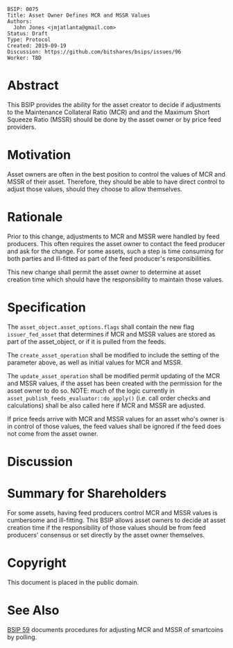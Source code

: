 ```
BSIP: 0075
Title: Asset Owner Defines MCR and MSSR Values
Authors:
  John Jones <jmjatlanta@gmail.com>
Status: Draft
Type: Protocol
Created: 2019-09-19
Discussion: https://github.com/bitshares/bsips/issues/96
Worker: TBD
```

# Abstract
This BSIP provides the ability for the asset creator to decide if adjustments to the Maintenance Collateral Ratio (MCR) and and the Maximum Short Squeeze Ratio (MSSR) should be done by the asset owner or by price feed providers.

# Motivation
Asset owners are often in the best position to control the values of MCR and MSSR of their asset. Therefore, they should be able to have direct control to adjust those values, should they choose to allow themselves.

# Rationale
Prior to this change, adjustments to MCR and MSSR were handled by feed producers. This often requires the asset owner to contact the feed producer and ask for the change. For some assets, such a step is time consuming for both parties and ill-fitted as part of the feed producer's responsibilities.

This new change shall permit the asset owner to determine at asset creation time which should have the responsibility to maintain those values.

# Specification
The `asset_object.asset_options.flags` shall contain the new flag `issuer_fed_asset` that determines if MCR and MSSR values are stored as part of the asset_object, or if it is pulled from the feeds.

The `create_asset_operation` shall be modified to include the setting of the parameter above, as well as initial values for MCR and MSSR.

The `update_asset_operation` shall be modified permit updating of the MCR and MSSR values, if the asset has been created with the permission for the asset owner to do so. NOTE: much of the logic currently in `asset_publish_feeds_evaluator::do_apply()` (i.e. call order checks and calculations) shall be also called here if MCR and MSSR are adjusted.

If price feeds arrive with MCR and MSSR values for an asset who's owner is in control of those values, the feed values shall be ignored if the feed does not come from the asset owner.

# Discussion

# Summary for Shareholders
For some assets, having feed producers control MCR and MSSR values is cumbersome and ill-fitting. This BSIP allows asset owners to decide at asset creation time if the responsibility of those values should be from feed producers' consensus or set directly by the asset owner themselves.

# Copyright
This document is placed in the public domain.

# See Also
[BSIP 59](https://github.com/bitshares/bsips/blob/master/bsip-0059.md) documents procedures for adjusting MCR and MSSR of smartcoins by polling.
